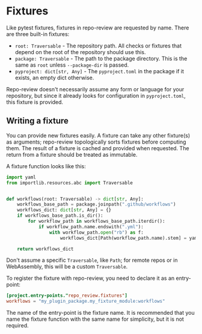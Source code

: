 # Fixtures

Like pytest fixtures, fixtures in repo-review are requested by name. There are three built-in fixtures:

- `root: Traversable` - The repository path. All checks or fixtures that depend on the root of the repository should use this.
- `package: Traversable` - The path to the package directory. This is the same as `root` unless `--package-dir` is passed.
- `pyproject: dict[str, Any]` - The `pyproject.toml` in the package if it exists, an empty dict otherwise.

Repo-review doesn't necessarily assume any form or language for your repository,
but since it already looks for configuration in `pyproject.toml`, this fixture
is provided.

## Writing a fixture

You can provide new fixtures easily. A fixture can take any other fixture(s) as
arguments; repo-review topologically sorts fixtures before computing them. The
result of a fixture is cached and provided when requested. The return from a
fixture should be treated as immutable.

A fixture function looks like this:

```python
import yaml
from importlib.resources.abc import Traversable


def workflows(root: Traversable) -> dict[str, Any]:
    workflows_base_path = package.joinpath(".github/workflows")
    workflows_dict: dict[str, Any] = {}
    if workflows_base_path.is_dir():
        for workflow_path in workflows_base_path.iterdir():
            if workflow_path.name.endswith(".yml"):
                with workflow_path.open("rb") as f:
                    workflows_dict[Path(workflow_path.name).stem] = yaml.safe_load(f)

    return workflows_dict
```

Don't assume a specific `Traversable`, like `Path`; for remote repos or in
WebAssembly, this will be a custom `Traversable`.

To register the fixture with repo-review, you need to declare it as an entry-point:

```toml
[project.entry-points."repo_review.fixtures"]
workflows = "my_plugin_package.my_fixture_module:workflows"
```

The name of the entry-point is the fixture name. It is recommended that you name
the fixture function with the same name for simplicity, but it is not required.
